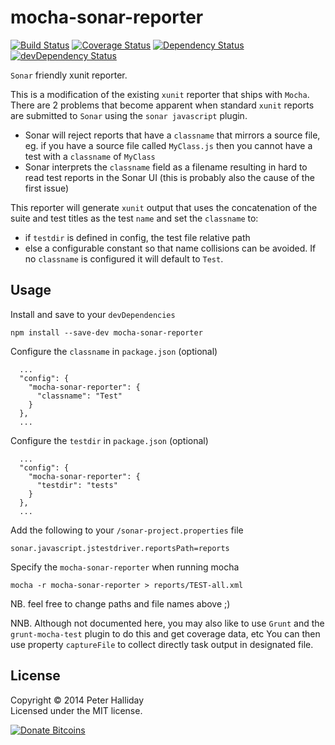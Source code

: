 mocha-sonar-reporter
====================

[![Build Status](https://travis-ci.org/pghalliday/mocha-sonar-reporter.png)](https://travis-ci.org/pghalliday/mocha-sonar-reporter)
[![Coverage Status](https://coveralls.io/repos/pghalliday/mocha-sonar-reporter/badge.png)](https://coveralls.io/r/pghalliday/mocha-sonar-reporter)
[![Dependency Status](https://david-dm.org/pghalliday/mocha-sonar-reporter.png?theme=shields.io)](https://david-dm.org/pghalliday/mocha-sonar-reporter)
[![devDependency Status](https://david-dm.org/pghalliday/mocha-sonar-reporter/dev-status.png?theme=shields.io)](https://david-dm.org/pghalliday/mocha-sonar-reporter#info=devDependencies)

`Sonar` friendly xunit reporter.

This is a modification of the existing `xunit` reporter that ships with `Mocha`. There are 2 problems that become apparent when standard `xunit` reports are submitted to `Sonar` using the `sonar javascript` plugin.

- Sonar will reject reports that have a `classname` that mirrors a source file, eg. if you have a source file called `MyClass.js` then you cannot have a test with a `classname` of `MyClass`
- Sonar interprets the `classname` field as a filename resulting in hard to read test reports in the Sonar UI (this is probably also the cause of the first issue)

This reporter will generate `xunit` output that uses the concatenation of the suite and test titles as the test `name` and set the `classname` to:

- if `testdir` is defined in config, the test file relative path
- else a configurable constant so that name collisions can be avoided. If no `classname` is configured it will default to `Test`.

Usage
-----

Install and save to your `devDependencies`

```
npm install --save-dev mocha-sonar-reporter
```

Configure the `classname` in `package.json` (optional)

```
  ...
  "config": {
    "mocha-sonar-reporter": {
      "classname": "Test"
    }
  },
  ...
```

Configure the `testdir` in `package.json` (optional)

```
  ...
  "config": {
    "mocha-sonar-reporter": {
      "testdir": "tests"
    }
  },
  ...
```

Add the following to your `/sonar-project.properties` file

```
sonar.javascript.jstestdriver.reportsPath=reports
```

Specify the `mocha-sonar-reporter` when running mocha

```
mocha -r mocha-sonar-reporter > reports/TEST-all.xml
```

NB. feel free to change paths and file names above ;)

NNB. Although not documented here, you may also like to use `Grunt` and the `grunt-mocha-test` plugin to do this and get coverage data, etc
You can then use property `captureFile` to collect directly task output in designated file.


License
-------

Copyright &copy; 2014 Peter Halliday  
Licensed under the MIT license.

[![Donate Bitcoins](https://coinbase.com/assets/buttons/donation_large-6ec72b1a9eec516944e50a22aca7db35.png)](https://coinbase.com/checkouts/9d121c0321590556b32241bbe7960362)
